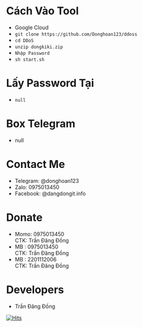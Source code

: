 # Cách Vào Tool
* Google Cloud
* ```git clone https://github.com/Donghoan123/ddoss```
* ```cd DDoS```
* ```unzip dongkiki.zip```
* ```Nhập Password```
* ```sh start.sh```
# Lấy Password Tại
* ```null```
# Box Telegram 
* null
# Contact Me 
* Telegram: @donghoan123
* Zalo: 0975013450
* Facebook: @dangdongit.info

# Donate 
* Momo: 0975013450 <br>
CTK: Trần Đăng Đồng  
* MB : 0975013450 <br>
CTK: Trần Đăng Đồng  
* MB : 2201112006 <br>
CTK: Trần Đăng Đồng  

# Developers
* Trần Đăng Đồng  

[![Hits](https://hits.seeyoufarm.com/api/count/incr/badge.svg?url=https://github.com/Donghoan123/ddosshit-counter&count_bg=%230BD4FF&title_bg=%23525050&icon=github.svg&icon_color=%23000000&title=Views&edge_flat=true)](https://hits.seeyoufarm.com)



